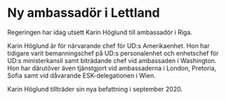 # Ny ambassadör i Lettland

Regeringen har idag utsett Karin Höglund till ambassadör i Riga.

Karin Höglund är för närvarande chef för UD:s Amerikaenhet. Hon har tidigare varit bemanningschef på UD:s personalenhet och enhetschef för UD:s ministerkansli samt biträdande chef vid ambassaden i Washington. Hon har därutöver även tjänstgjort vid ambassaderna i London, Pretoria, Sofia samt vid dåvarande ESK-delegationen i Wien.

Karin Höglund tillträder sin nya befattning i september 2020.
